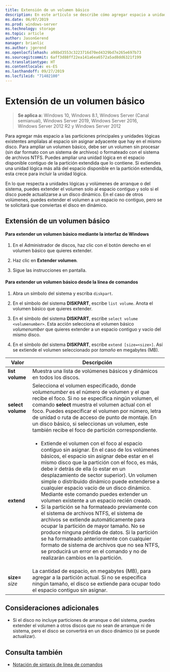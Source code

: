 ```yaml
---
title: Extensión de un volumen básico
description: En este artículo se describe cómo agregar espacio a unidades principales y lógicas para extender un volumen básico
ms.date: 06/07/2019
ms.prod: windows-server
ms.technology: storage
ms.topic: article
author: JasonGerend
manager: brianlic
ms.author: jgerend
ms.openlocfilehash: a98bd3553c3223716d70ed4329bd7e265e697b73
ms.sourcegitcommit: 6aff3d88ff22ea141a6ea6572a5ad8dd6321f199
ms.translationtype: HT
ms.contentlocale: es-ES
ms.lasthandoff: 09/27/2019
ms.locfileid: "71402100"
---
```

# <a name="extend-a-basic-volume"></a>Extensión de un volumen básico

> **Se aplica a:** Windows 10, Windows 8.1, Windows Server (Canal semianual), Windows Server 2019, Windows Server 2016, Windows Server 2012 R2 y Windows Server 2012

Para agregar más espacio a las particiones principales y unidades lógicas existentes amplíalas al espacio sin asignar adyacente que hay en el mismo disco. Para ampliar un volumen básico, debe ser un volumen sin procesar (sin dar formato con un sistema de archivos) o formateado con el sistema de archivos NTFS. Puedes ampliar una unidad lógica en el espacio disponible contiguo de la partición extendida que lo contiene. Si extiendes una unidad lógica más allá del espacio disponible en la partición extendida, esta crece para incluir la unidad lógica.

En lo que respecta a unidades lógicas y volúmenes de arranque o del sistema, puedes extender el volumen solo al espacio contiguo y solo si el disco puede actualizarse a un disco dinámico. En el caso de otros volúmenes, puedes extender el volumen a un espacio no contiguo, pero se te solicitará que conviertas el disco en dinámico.

## <a name="extending-a-basic-volume"></a>Extensión de un volumen básico

#### <a name="to-extend-a-basic-volume-using-the-windows-interface"></a>Para extender un volumen básico mediante la interfaz de Windows

1. En el Administrador de discos, haz clic con el botón derecho en el volumen básico que quieres extender.

2. Haz clic en **Extender volumen**.

3. Sigue las instrucciones en pantalla.

#### <a name="to-extend-a-basic-volume-using-a-command-line"></a>Para extender un volumen básico desde la línea de comandos

1. Abra un símbolo del sistema y escriba `diskpart`.

2. En el símbolo del sistema **DISKPART**, escribe `list volume`. Anota el volumen básico que quieres extender.

3. En el símbolo del sistema **DISKPART**, escribe `select volume <volumenumber>`. Esta acción selecciona el volumen básico *volumenumber* que quieres extender a un espacio contiguo y vacío del mismo disco.

4. En el símbolo del sistema **DISKPART**, escribe `extend [size=<size>]`. Así se extiende el volumen seleccionado por *tamaño* en megabytes (MB).

| Valor | Descripción |
| --- | --- |
| **list volume** | Muestra una lista de volúmenes básicos y dinámicos en todos los discos. |
| **select volume** | Selecciona el volumen especificado, donde <em>volumenumber</em> es el número de volumen y el que recibe el foco. Si no se especifica ningún volumen, el comando **select** muestra el volumen actual con el foco. Puedes especificar el volumen por número, letra de unidad o ruta de acceso de punto de montaje. En un disco básico, si seleccionas un volumen, este también recibe el foco de partición correspondiente. |
| **extend** | <ul><li>Extiende el volumen con el foco al espacio contiguo sin asignar. En el caso de los volúmenes básicos, el espacio sin asignar debe estar en el mismo disco que la partición con el foco, es más, debe ir detrás de ella (o estar en un desplazamiento de sector superior). Un volumen simple o distribuido dinámico puede extenderse a cualquier espacio vacío de un disco dinámico. Mediante este comando puedes extender un volumen existente a un espacio recién creado.</li ><li>Si la partición se ha formateado previamente con el sistema de archivos NTFS, el sistema de archivos se extiende automáticamente para ocupar la partición de mayor tamaño. No se produce ninguna pérdida de datos. Si la partición se ha formateado anteriormente con cualquier formato de sistema de archivos que no sea NTFS, se producirá un error en el comando y no de realizarán cambios en la partición.</li></ul> |
| **size=** <em>size</em> | La cantidad de espacio, en megabytes (MB), para agregar a la partición actual. Si no se especifica ningún tamaño, el disco se extiende para ocupar todo el espacio contiguo sin asignar. |

## <a name="additional-considerations"></a>Consideraciones adicionales

-   Si el disco no incluye particiones de arranque o del sistema, puedes extender el volumen a otros discos que no sean de arranque ni de sistema, pero el disco se convertirá en un disco dinámico (si se puede actualizar).

## <a name="see-also"></a>Consulta también

-   [Notación de sintaxis de línea de comandos](https://technet.microsoft.com/library/cc742449(v=ws.11).aspx)
